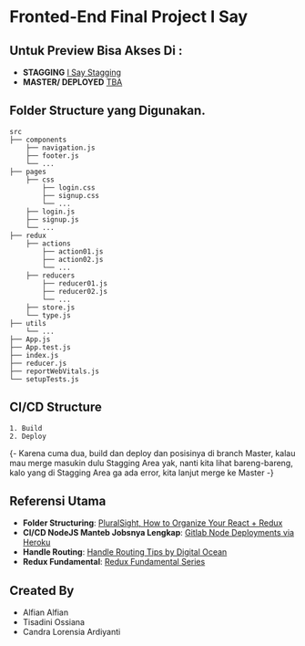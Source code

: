 # Fronted-End Final Project I Say

## Untuk Preview Bisa Akses Di :

- **STAGGING** [I Say Stagging](https://i-say-stag.herokuapp.com/)
- **MASTER/ DEPLOYED** [TBA](##)

## Folder Structure yang Digunakan.

    src
    ├── components
        ├── navigation.js
        ├── footer.js
        └── ...
    ├── pages
        ├── css
            ├── login.css
            ├── signup.css
            └── ...
        ├── login.js
        ├── signup.js
        └── ...
    ├── redux
        ├── actions
            ├── action01.js
            ├── action02.js
            └── ...
        ├── reducers
            ├── reducer01.js
            ├── reducer02.js
            └── ...
        ├── store.js
        └── type.js
    ├── utils
        └── ...
    ├── App.js
    ├── App.test.js
    ├── index.js
    ├── reducer.js
    ├── reportWebVitals.js
    └── setupTests.js

## CI/CD Structure

    1. Build
    2. Deploy

{- Karena cuma dua, build dan deploy dan posisinya di branch Master, kalau mau merge masukin dulu Stagging Area yak, nanti kita lihat bareng-bareng, kalo yang di Stagging Area ga ada error, kita lanjut merge ke Master -}

## Referensi Utama

- **Folder Structuring**: [PluralSight, How to Organize Your React + Redux](https://www.pluralsight.com/guides/how-to-organize-your-react-+-redux-codebase)
- **CI/CD NodeJS Manteb Jobsnya Lengkap**: [Gitlab Node Deployments via Heroku](https://www.mayankmishra.me/gitlab-node-deployments-via-heroku/)
- **Handle Routing**: [Handle Routing Tips by Digital Ocean](https://www.digitalocean.com/community/tutorials/how-to-handle-routing-in-react-apps-with-react-router)
- **Redux Fundamental**: [Redux Fundamental Series](redux.js.org/tutorials/fundamentals/part-3-state-actions-reducers)

## Created By

- Alfian Alfian
- Tisadini Ossiana
- Candra Lorensia Ardiyanti
